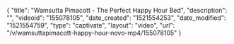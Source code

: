{
    "title": "Wamsutta Pimacott - The Perfect Happy Hour Bed",
    "description": "",
    "videoid": "155078105",
    "date_created": "1521554253",
    "date_modified": "1521554759",
    "type": "captivate",
    "layout": "video",
    "url": "\/v\/wamsuttapimacott-happy-hour-novo-mp4\/155078105"
}